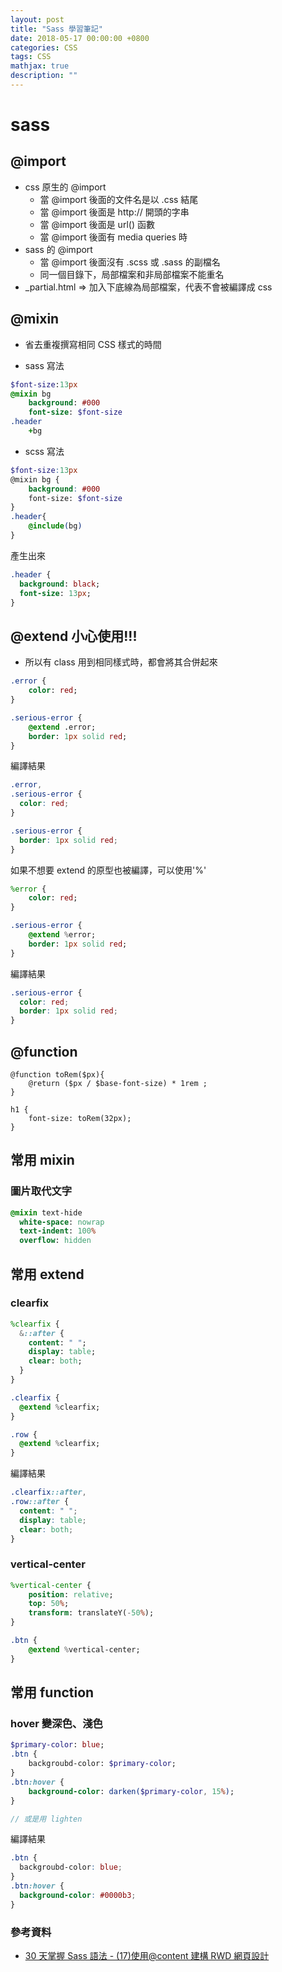 ```yaml
---
layout: post
title: "Sass 學習筆記"
date: 2018-05-17 00:00:00 +0800
categories: CSS
tags: CSS
mathjax: true
description: ""
---
```


# sass

## @import

- css 原生的 @import
  - 當 @import 後面的文件名是以 .css 結尾
  - 當 @import 後面是 http:// 開頭的字串
  - 當 @import 後面是 url() 函數
  - 當 @import 後面有 media queries 時
- sass 的 @import
  - 當 @import 後面沒有 .scss 或 .sass 的副檔名
  - 同一個目錄下，局部檔案和非局部檔案不能重名
- \_partial.html => 加入下底線為局部檔案，代表不會被編譯成 css

## @mixin

- 省去重複撰寫相同 CSS 樣式的時間

- sass 寫法

```sass
$font-size:13px
@mixin bg
	background: #000
	font-size: $font-size
.header
	+bg
```

- scss 寫法

```scss
$font-size:13px
@mixin bg {
	background: #000
	font-size: $font-size
}
.header{
	@include(bg)
}
```

產生出來

```sass
.header {
  background: black;
  font-size: 13px;
}
```

## @extend 小心使用!!!

- 所以有 class 用到相同樣式時，都會將其合併起來

```sass
.error {
    color: red;
}

.serious-error {
    @extend .error;
    border: 1px solid red;
}
```

編譯結果

```css
.error,
.serious-error {
  color: red;
}

.serious-error {
  border: 1px solid red;
}
```

如果不想要 extend 的原型也被編譯，可以使用'%'

```sass
%error {
    color: red;
}

.serious-error {
    @extend %error;
    border: 1px solid red;
}
```

編譯結果

```css
.serious-error {
  color: red;
  border: 1px solid red;
}
```

## @function

```
@function toRem($px){
    @return ($px / $base-font-size) * 1rem ;
}

h1 {
    font-size: toRem(32px);
}

```

## 常用 mixin

### 圖片取代文字

```sass
@mixin text-hide
  white-space: nowrap
  text-indent: 100%
  overflow: hidden
```

## 常用 extend

### clearfix

```sass
%clearfix {
  &::after {
    content: " ";
    display: table;
    clear: both;
  }
}

.clearfix {
  @extend %clearfix;
}

.row {
  @extend %clearfix;
}

```

編譯結果

```css
.clearfix::after,
.row::after {
  content: " ";
  display: table;
  clear: both;
}
```

### vertical-center

```sass
%vertical-center {
    position: relative;
    top: 50%;
    transform: translateY(-50%);
}

.btn {
    @extend %vertical-center;
}
```

## 常用 function

### hover 變深色、淺色

```sass
$primary-color: blue;
.btn {
    backgroubd-color: $primary-color;
}
.btn:hover {
    background-color: darken($primary-color, 15%);
}

// 或是用 lighten
```

編譯結果

```css
.btn {
  backgroubd-color: blue;
}
.btn:hover {
  background-color: #0000b3;
}
```

### 參考資料

- [30 天掌握 Sass 語法 - (17)使用@content 建構 RWD 網頁設計](https://ithelp.ithome.com.tw/articles/10132313)

